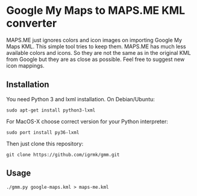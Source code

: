 Google My Maps to MAPS.ME KML converter
=======================================

MAPS.ME just ignores colors and icon images on importing Google My Maps KML.
This simple tool tries to keep them.
MAPS.ME has much less available colors and icons.
So they are not the same as in the original KML from Google but they are as close as possible.
Feel free to suggest new icon mappings.

Installation
------------

You need Python 3 and lxml installation. On Debian/Ubuntu:

    sudo apt-get install python3-lxml

For MacOS-X choose correct version for your Python interpreter:

    sudo port install py36-lxml

Then just clone this repository:

    git clone https://github.com/igrmk/gmm.git

Usage
-----

    ./gmm.py google-maps.kml > maps-me.kml
